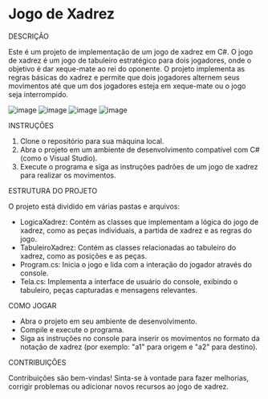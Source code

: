 # Jogo de Xadrez

DESCRIÇÃO

Este é um projeto de implementação de um jogo de xadrez em C#. O jogo de xadrez é um jogo de tabuleiro estratégico para dois jogadores, onde
o objetivo é dar xeque-mate ao rei do oponente. O projeto implementa as regras básicas do xadrez e permite que dois jogadores alternem seus
movimentos até que um dos jogadores esteja em xeque-mate ou o jogo seja interrompido.

![image](https://github.com/leticiascofield/Projeto_JogoDeXadrez/assets/125830543/7d71c624-bd50-42b4-87ac-4a23544d6b0f)
![image](https://github.com/leticiascofield/Projeto_JogoDeXadrez/assets/125830543/ebabfaad-6d3b-440d-bf39-f0d323b8ac53)
![image](https://github.com/leticiascofield/Projeto_JogoDeXadrez/assets/125830543/dfde01c4-efe3-4355-8237-d4c0e3c537b2)
![image](https://github.com/leticiascofield/Projeto_JogoDeXadrez/assets/125830543/d4233624-580b-415b-998c-6748c2d4945b)




INSTRUÇÕES

1. Clone o repositório para sua máquina local.
2. Abra o projeto em um ambiente de desenvolvimento compatível com C# (como o Visual Studio).
3. Execute o programa e siga as instruções padrões de um jogo de xadrez para realizar os movimentos.

ESTRUTURA DO PROJETO

O projeto está dividido em várias pastas e arquivos:
- LogicaXadrez: Contém as classes que implementam a lógica do jogo de xadrez, como as peças individuais, a partida de xadrez e as regras do jogo.
- TabuleiroXadrez: Contém as classes relacionadas ao tabuleiro do xadrez, como as posições e as peças.
- Program.cs: Inicia o jogo e lida com a interação do jogador através do console.
- Tela.cs: Implementa a interface de usuário do console, exibindo o tabuleiro, peças capturadas e mensagens relevantes.

COMO JOGAR

- Abra o projeto em seu ambiente de desenvolvimento.
- Compile e execute o programa.
- Siga as instruções no console para inserir os movimentos no formato da notação de xadrez (por exemplo: "a1" para origem e "a2" para destino).

CONTRIBUIÇÕES

Contribuições são bem-vindas! Sinta-se à vontade para fazer melhorias, corrigir problemas ou adicionar novos recursos ao jogo de xadrez.
